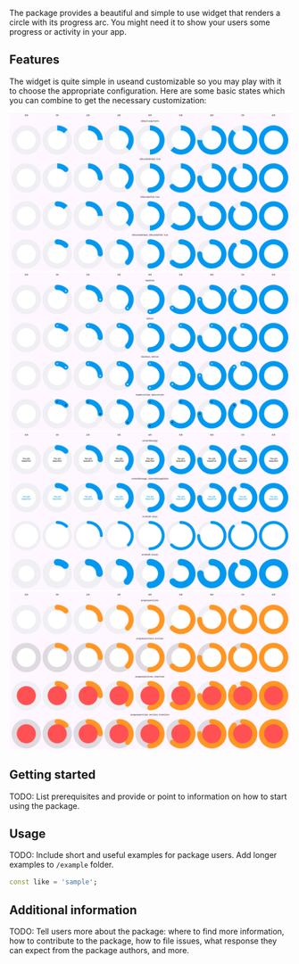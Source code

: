 The package provides a beautiful and simple to use widget that renders
a circle with its progress arc. You might need it to show your users 
some progress or activity in your app.

## Features

The widget is quite simple in useand customizable
so you may play with it to choose the appropriate configuration.
Here are some basic states which you can combine to get the necessary customization:

![Round your arc's head or tail](ex1.png)
![Set any icon to any part](ex2.png)
![Set some message and change the width](ex3.png)
![Set any color you want](ex4.png)

## Getting started

TODO: List prerequisites and provide or point to information on how to
start using the package.

## Usage

TODO: Include short and useful examples for package users. Add longer examples
to `/example` folder.

```dart
const like = 'sample';
```

## Additional information

TODO: Tell users more about the package: where to find more information, how to
contribute to the package, how to file issues, what response they can expect
from the package authors, and more.
